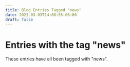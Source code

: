 ```yaml
---
title: Blog Entries Tagged "news"
date: 2023-03-03T14:08:55-06:00
draft: false
---
```

# Entries with the tag "news"

These entries have all been tagged with "news".